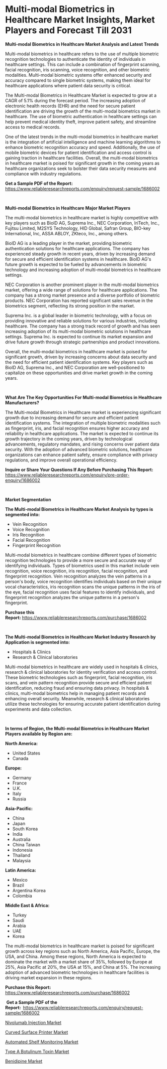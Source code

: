 <p><h1>Multi-modal Biometrics in Healthcare Market Insights, Market Players and Forecast Till 2031</h1></p><p><strong>Multi-modal Biometrics in Healthcare Market Analysis and Latest Trends</strong></p>
<p><p>Multi-modal biometrics in healthcare refers to the use of multiple biometric recognition technologies to authenticate the identity of individuals in healthcare settings. This can include a combination of fingerprint scanning, facial recognition, iris scanning, voice recognition, and other biometric modalities. Multi-modal biometric systems offer enhanced security and accuracy compared to single biometric systems, making them ideal for healthcare applications where patient data security is critical.</p><p>The Multi-modal Biometrics in Healthcare Market is expected to grow at a CAGR of 5.1% during the forecast period. The increasing adoption of electronic health records (EHR) and the need for secure patient identification are driving the growth of the multi-modal biometrics market in healthcare. The use of biometric authentication in healthcare settings can help prevent medical identity theft, improve patient safety, and streamline access to medical records.</p><p>One of the latest trends in the multi-modal biometrics in healthcare market is the integration of artificial intelligence and machine learning algorithms to enhance biometric recognition accuracy and speed. Additionally, the use of mobile biometric devices for patient identification and access control is gaining traction in healthcare facilities. Overall, the multi-modal biometrics in healthcare market is poised for significant growth in the coming years as healthcare organizations seek to bolster their data security measures and compliance with industry regulations.</p></p>
<p><strong>Get a Sample PDF of the Report:&nbsp;</strong> <a href="https://www.reliableresearchreports.com/enquiry/request-sample/1686002">https://www.reliableresearchreports.com/enquiry/request-sample/1686002</a></p>
<p>&nbsp;</p>
<p><strong>Multi-modal Biometrics in Healthcare Major Market Players</strong></p>
<p><p>The multi-modal biometrics in healthcare market is highly competitive with key players such as BioID AG, Suprema Inc., NEC Corporation, IriTech, Inc., Fujitsu Limited, M2SYS Technology, HID Global, Safran Group, BIO-key International, Inc, ASSA ABLOY, ZKteco, Inc., among others. </p><p>BioID AG is a leading player in the market, providing biometric authentication solutions for healthcare applications. The company has experienced steady growth in recent years, driven by increasing demand for secure and efficient identification systems in healthcare. BioID AG's future growth is expected to be fueled by advancements in biometric technology and increasing adoption of multi-modal biometrics in healthcare settings.</p><p>NEC Corporation is another prominent player in the multi-modal biometrics market, offering a wide range of solutions for healthcare applications. The company has a strong market presence and a diverse portfolio of biometric products. NEC Corporation has reported significant sales revenue in the biometrics segment, reflecting its strong position in the market.</p><p>Suprema Inc. is a global leader in biometric technology, with a focus on providing innovative and reliable solutions for various industries, including healthcare. The company has a strong track record of growth and has seen increasing adoption of its multi-modal biometric solutions in healthcare settings. Suprema Inc. is expected to continue its market expansion and drive future growth through strategic partnerships and product innovations.</p><p>Overall, the multi-modal biometrics in healthcare market is poised for significant growth, driven by increasing concerns about data security and the need for efficient patient identification systems. Key players such as BioID AG, Suprema Inc., and NEC Corporation are well-positioned to capitalize on these opportunities and drive market growth in the coming years.</p></p>
<p>&nbsp;</p>
<p><strong>What Are The Key Opportunities For Multi-modal Biometrics in Healthcare Manufacturers?</strong></p>
<p><p>The Multi-modal Biometrics in Healthcare market is experiencing significant growth due to increasing demand for secure and efficient patient identification systems. The integration of multiple biometric modalities such as fingerprint, iris, and facial recognition ensures higher accuracy and reliability in healthcare applications. The market is expected to continue its growth trajectory in the coming years, driven by technological advancements, regulatory mandates, and rising concerns over patient data security. With the adoption of advanced biometric solutions, healthcare organizations can enhance patient safety, ensure compliance with privacy regulations, and improve overall operational efficiency.</p></p>
<p><strong>Inquire or Share Your Questions If Any Before Purchasing This Report:</strong> <a href="https://www.reliableresearchreports.com/enquiry/pre-order-enquiry/1686002">https://www.reliableresearchreports.com/enquiry/pre-order-enquiry/1686002</a></p>
<p>&nbsp;</p>
<p><strong>Market Segmentation</strong></p>
<p><strong>The Multi-modal Biometrics in Healthcare Market Analysis by types is segmented into:</strong></p>
<p><ul><li>Vein Recognition</li><li>Voice Recognition</li><li>Iris Recognition</li><li>Facial Recognition</li><li>Fingerprint Recognition</li></ul></p>
<p><p>Multi-modal biometrics in healthcare combine different types of biometric recognition technologies to provide a more secure and accurate way of identifying individuals. Types of biometrics used in this market include vein recognition, voice recognition, iris recognition, facial recognition, and fingerprint recognition. Vein recognition analyzes the vein patterns in a person's body, voice recognition identifies individuals based on their unique vocal characteristics, iris recognition scans the unique patterns in the iris of the eye, facial recognition uses facial features to identify individuals, and fingerprint recognition analyzes the unique patterns in a person's fingerprint.</p></p>
<p><strong>Purchase this Report:&nbsp;</strong><a href="https://www.reliableresearchreports.com/purchase/1686002">https://www.reliableresearchreports.com/purchase/1686002</a></p>
<p>&nbsp;</p>
<p><strong>The Multi-modal Biometrics in Healthcare Market Industry Research by Application is segmented into:</strong></p>
<p><ul><li>Hospitals & Clinics</li><li>Research & Clinical laboratories</li></ul></p>
<p><p>Multi-modal biometrics in healthcare are widely used in hospitals & clinics, research & clinical laboratories for identity verification and access control. These biometric technologies such as fingerprint, facial recognition, iris scans, and vein pattern recognition provide secure and efficient patient identification, reducing fraud and ensuring data privacy. In hospitals & clinics, multi-modal biometrics help in managing patient records and enhancing overall security. Meanwhile, research & clinical laboratories utilize these technologies for ensuring accurate patient identification during experiments and data collection.</p></p>
<p>&nbsp;</p>
<p><strong>In terms of Region, the Multi-modal Biometrics in Healthcare Market Players available by Region are:</strong></p>
<p>
    <p> <strong> North America: </strong>
        <ul>
            <li>United States</li>
            <li>Canada</li>
        </ul>
        </p> 
    <p> <strong> Europe: </strong>
        <ul>
            <li>Germany</li>
            <li>France</li>
            <li>U.K.</li>
            <li>Italy</li>
            <li>Russia</li>
        </ul>
        </p> 
    <p> <strong> Asia-Pacific: </strong>
        <ul>
            <li>China</li>
            <li>Japan</li>
            <li>South Korea</li>
            <li>India</li>
            <li>Australia</li>
            <li>China Taiwan</li>
            <li>Indonesia</li>
            <li>Thailand</li>
            <li>Malaysia</li>
        </ul>
        </p> 
    <p> <strong> Latin America: </strong>
        <ul>
            <li>Mexico</li>
            <li>Brazil</li>
            <li>Argentina Korea</li>
            <li>Colombia</li>
        </ul>
        </p> 
    <p> <strong> Middle East & Africa: </strong>
        <ul>
            <li>Turkey</li>
            <li>Saudi</li>
            <li>Arabia</li>
            <li>UAE</li>
            <li>Korea</li>
        </ul>
    </p>
    </p>
<p><p>The multi-modal biometrics in healthcare market is poised for significant growth across key regions such as North America, Asia Pacific, Europe, the USA, and China. Among these regions, North America is expected to dominate the market with a market share of 35%, followed by Europe at 25%, Asia Pacific at 20%, the USA at 15%, and China at 5%. The increasing adoption of advanced biometric technologies in healthcare facilities is driving market expansion in these regions.</p></p>
<p><strong>Purchase this Report: </strong><a href="https://www.reliableresearchreports.com/purchase/1686002">https://www.reliableresearchreports.com/purchase/1686002</a></p>
<p>&nbsp;<strong>Get a Sample PDF of the Report:&nbsp;&nbsp;</strong><a href="https://www.reliableresearchreports.com/enquiry/request-sample/1686002">https://www.reliableresearchreports.com/enquiry/request-sample/1686002</a></p>
<p><strong></strong></p>
<p><p><a href="https://medium.com/@bradomar67436/nivolumab-injection-market-insight-market-trends-growth-forecasted-from-2024-to-2031-22f8383170f8">Nivolumab Injection Market</a></p><p><a href="https://issuu.com/reportprime-2/docs/curved-surface-printer-market-size-2030.pptx">Curved Surface Printer Market</a></p><p><a href="https://issuu.com/reportprime-2/docs/automated-shelf-monitoring-market-size-2030.pptx">Automated Shelf Monitoring Market</a></p><p><a href="https://medium.com/@bradomar67436/decoding-type-a-botulinum-toxin-market-metrics-market-share-trends-and-growth-patterns-a090fb5e3930">Type A Botulinum Toxin Market</a></p><p><a href="https://medium.com/@elizabethalexander97/benidipine-market-research-report-its-history-and-forecast-2024-to-2031-2e167b88d992">Benidipine Market</a></p></p>
